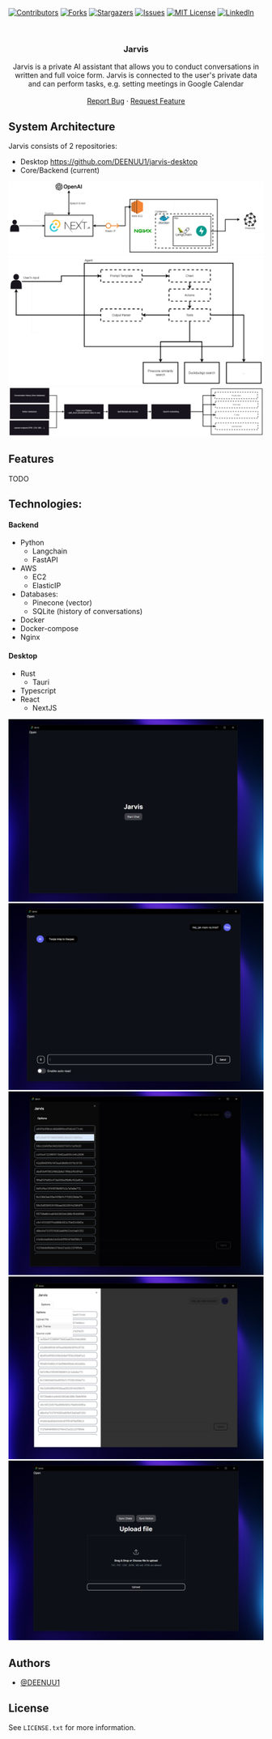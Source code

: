<a name="readme-top"></a>

[![Contributors][contributors-shield]][contributors-url]
[![Forks][forks-shield]][forks-url]
[![Stargazers][stars-shield]][stars-url]
[![Issues][issues-shield]][issues-url]
[![MIT License][license-shield]][license-url]
[![LinkedIn][linkedin-shield]][linkedin-url]



<br />
<div align="center">
  <h3 align="center">Jarvis</h3>

  <p align="center">
    Jarvis is a private AI assistant that allows you to conduct conversations in written and full voice form.
    Jarvis is connected to the user's private data and can perform tasks, e.g. setting meetings in Google Calendar
    <br />
    <br />
    <a href="https://github.com/DEENUU1/jarvis-backend/issues">Report Bug</a>
    ·
    <a href="https://github.com/DEENUU1/jarvis-backend/issues">Request Feature</a>
  </p>
</div>

## System Architecture

Jarvis consists of 2 repositories:

- Desktop https://github.com/DEENUU1/jarvis-desktop
- Core/Backend (current)


<img src="assets/1.png" alt="architecture"/>
<img src="assets/2.png" alt="agent"/>
<img src="assets/3.png" alt="embedding"/>

## Features

TODO

## Technologies:

#### Backend

- Python
  - Langchain
  - FastAPI
- AWS
    - EC2
    - ElasticIP
- Databases:
    - Pinecone (vector)
    - SQLite (history of conversations)
- Docker
- Docker-compose
- Nginx

#### Desktop

- Rust
  - Tauri
- Typescript
- React
  - NextJS


<img src="assets/a.png" alt="home"/>
<img src="assets/b.png" alt="conversation"/>
<img src="assets/c.png" alt="sidebar"/>
<img src="assets/d.png" alt="light_dark"/>
<img src="assets/e.png" alt="upload"/>




## Authors

- [@DEENUU1](https://www.github.com/DEENUU1)

<!-- LICENSE -->

## License

See `LICENSE.txt` for more information.


<!-- MARKDOWN LINKS & IMAGES -->
<!-- https://www.markdownguide.org/basic-syntax/#reference-style-links -->

[contributors-shield]: https://img.shields.io/github/contributors/DEENUU1/jarvis-backend.svg?style=for-the-badge

[contributors-url]: https://github.com/DEENUU1/jarvis-backend/graphs/contributors

[forks-shield]: https://img.shields.io/github/forks/DEENUU1/jarvis-backend.svg?style=for-the-badge

[forks-url]: https://github.com/DEENUU1/jarvis-backend/network/members

[stars-shield]: https://img.shields.io/github/stars/DEENUU1/jarvis-backend.svg?style=for-the-badge

[stars-url]: https://github.com/DEENUU1/jarvis-backend/stargazers

[issues-shield]: https://img.shields.io/github/issues/DEENUU1/jarvis-backend.svg?style=for-the-badge

[issues-url]: https://github.com/DEENUU1/jarvis-backend/issues

[license-shield]: https://img.shields.io/github/license/DEENUU1/jarvis-backend.svg?style=for-the-badge

[license-url]: https://github.com/DEENUU1/jarvis-backend/blob/master/LICENSE.txt

[linkedin-shield]: https://img.shields.io/badge/-LinkedIn-black.svg?style=for-the-badge&logo=linkedin&colorB=555

[linkedin-url]: https://linkedin.com/in/kacper-wlodarczyk

[basic]: https://github.com/DEENUU1/jarvis-backend/blob/main/assets/v1_2/basic.gif?raw=true

[full]: https://github.com/DEENUU1/jarvis-backend/blob/main/assets/v1_2/full.gif?raw=true

[search]: https://github.com/DEENUU1/jarvis-backend/blob/main/assets/v1_2/search.gif?raw=true
